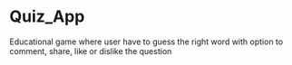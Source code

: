 # Quiz_App
Educational game where user have to guess the right word with option to comment, share, like or dislike the question
